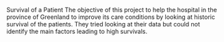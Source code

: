 Survival of a Patient
The objective of this project to help the hospital in the province of Greenland to improve its care conditions by looking at historic survival of the patients. They tried looking at their data but could not identify the main factors leading to high survivals.
